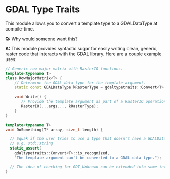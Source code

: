 # GDAL Type Traits

This module allows you to convert a template type to a GDALDataType at compile-time.

**Q:** Why would someone want this?

**A:** This module provides syntactic sugar for easily writing clean, generic, raster code
that interacts with the GDAL library. Here are a couple example uses:

```C++
// Generic row major matrix with RasterIO functions.
template<typename T>
class RowMajorMatrix<T> {
    // Determine the GDAL data type for the template argument.
    static const GDALDataType kRasterType = gdaltypetraits::Convert<T>::value;

    void Write() {
       // Provide the template argument as part of a RasterIO operation.
       RasterIO(...args..., kRasterType);
    }
}
```

```C++
template<typename T>
void DoSomething(T* array, size_t length) {

  // Squak if the user tries to use a type that doesn't have a GDALDataType equivalent
  // e.g. std::string
  static_assert(
    gdaltypetraits::Convert<T>::is_recognized,
    "The template argument can't be converted to a GDAL data type.");

  // The idea of checking for GDT_Unknown can be extended into some interesting template metaprogramming...
}
```
